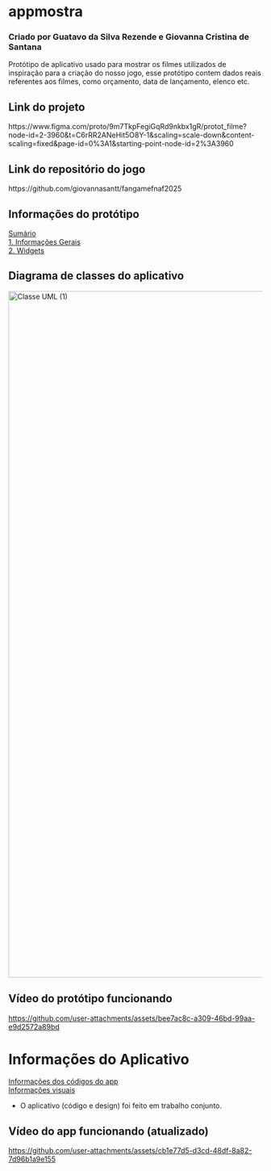 # appmostra
### Criado por Guatavo da Silva Rezende e Giovanna Cristina de Santana
<p>Protótipo de aplicativo usado para mostrar os filmes utilizados de inspiração para a criação do nosso jogo, esse protótipo contem dados reais referentes aos filmes, como orçamento, data de lançamento, elenco etc.</p>

## Link do projeto
<p>https://www.figma.com/proto/9m7TkpFegiGqRd9nkbx1gR/protot_filme?node-id=2-3960&t=C6rRR2ANeHit5O8Y-1&scaling=scale-down&content-scaling=fixed&page-id=0%3A1&starting-point-node-id=2%3A3960</p>

## Link do repositório do jogo
<p>https://github.com/giovannasantt/fangamefnaf2025</p>


## Informações do protótipo
[Sumário](https://github.com/giovannasantt/appAmostra/wiki)<br>
[1. Informações Gerais](https://github.com/giovannasantt/appAmostra/wiki/Informações-Gerais)<br>
[2. Widgets](https://github.com/giovannasantt/appAmostra/wiki/Widgets)<br>

## Diagrama de classes do aplicativo

<img width="1760" height="1360" alt="Classe UML (1)" src="https://github.com/user-attachments/assets/187016cf-e2d5-4b3a-91df-c9474893d3a0" />





## Vídeo do protótipo funcionando



https://github.com/user-attachments/assets/bee7ac8c-a309-46bd-99aa-e9d2572a89bd

# Informações do Aplicativo
[Informações dos códigos do app](https://github.com/giovannasantt/appmostra/wiki/Descri%C3%A7%C3%A3o-do-aplicativo-(c%C3%B3digos))<br>
[Informações visuais](https://github.com/giovannasantt/appmostra/wiki/Descri%C3%A7%C3%A3o-do-aplicativo-(visual))




- O aplicativo (código e design) foi feito em trabalho conjunto.




## Vídeo do app funcionando (atualizado)



https://github.com/user-attachments/assets/cb1e77d5-d3cd-48df-8a82-7d96b1a9e155



